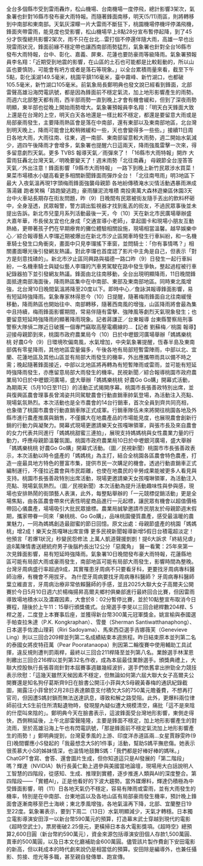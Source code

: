 全台多個縣市受到雷雨轟炸，松山機場、台南機場一度停飛，總計影響3架次，氣象署也針對16縣市發布豪大雨特報。而隨著鋒面南移，明天(5/11)雨區，則將轉移到中南部和東南部。天氣灰濛矇一片大雷雨不斷狂下，桃園機場停機坪停滿飛機，鋒面夾帶雷雨，能見度也受影響，松山機場早上8點28分宣布暫停起降，到了45分才恢復總共影響2架次，雨不只在台北...雷打個不停還伴隨大雨，高雄一早也出現雷雨狀況，鋒面前緣不穩定帶也讓西南部雨勢猛烈，氣象署也針對全台16縣市發布大雨特報，台中、彰化、嘉義、屏東、花蓮也要防豪雨等級降雨。氣象署預報員李名翔：「近期受到地震的影響，在山區的土石也可能都是比較鬆動的，所以山區也要慎防，可能會有坍方或者是落石等現象。」以全台累積雨量來看，截至下午5點，彰化溪湖149.5毫米，桃園平鎮116毫米，臺中霧峰、新竹湖口，也都破105.5毫米，新竹湖口105毫米。前氣象局長鄭明典也發文說已經看到鋒面，北部雷聲高雄沿海閃電訊號，都是因為鋒面前不穩定氣流，加上地形影響產生的雨勢。而週六北部整天都有雨，西半部雨勢一直到晚上才會有機會緩和，但到了深夜雨勢明顯，東半部也從晚上開始雨勢增大。氣象署預報員李名翔：「明天白天鋒面大致上還是在台灣的上空，明天白天各地還是一樣比較不穩定，都還是要留意大雨或是局部豪雨發生，主要降雨熱區會是落在中南部，還有東部以及東南部地區，北台灣到明天晚上，降雨可能會比較稍微緩和一些，天也會變得多一些些。」接續11日周日各地大雨，大雨往南、往東，週一南部、東南部留意較大雨勢，週二開始水氣減少，週四午後降雨才會增多，氣象署也提醒六日這兩天，降雨強風雷擊一次來，得多留意劇烈天氣。更多 TVBS 報導天氣／雨彈來了！「16縣市大雨特報」開炸 大雷雨狂轟北台灣天氣／明晚要變天了！週末雨勢「北往南轟」 母親節全台溼答答天氣／外出注意！鋒面影響「9縣市大雨特報」 一路下到晚上新竹民眾涉水買菜！果菜市場積水小腿高看更多相關新聞鋒面雨彈炸全台！「北往南甩雨」明3地區下最大 入夜氣溫再現1字頭梅雨鋒面強襲母親節 各地紛傳積淹水災情活動遇暴雨淋成落湯雞 跑者笑稱「路跑變逃跑」豪雨釀泥流堆積 南投奧萬大森林遊樂區休園3天台中火車站長期存在街友問題，昨（9）日晚間有民眾被街友隨手丟出的飲料杯砸中，全身溼透，民眾報警，警方調出監視器才找到亂丟的街友，不過民眾事後並未提出告訴。新北市兒童月系列活動最後一天，今（10）天在新北市民廣場舉辦盛大嘉年華，市長侯友宜也化身成「交通宣導小老師」，拿起圖卡和現場小朋友互動熱絡，更帶著孩子們在早期療育的攤位體驗相關設施，現場相當溫馨。越早娛樂中心／綜合報導藝人李㼈近期被爆出在新北市汐止區開車時發生行車糾紛，和一名機車騎士發生口角衝突，畫面中只見李㼈搖下車窗，並問騎士：「你有事情嗎？」相關畫面曝光後引發網友熱議。對此李㼈也首度認了影片中主角是自己，但表示「對方是刻意找碴的」。新北市汐止區同興路與福德一路口昨（9）日發生一起行車糾紛，一名機車騎士與疑似藝人李㼈的汽車男駕駛在路中發生爭執，整起過程被行車紀錄器拍下並引發網友熱議。鋒面由北往南移動，全台出現明顯降雨，11日晚間鋒面抵達南部海面後，降雨熱區集中在中南部、東部及東南部地區。同時東北風增強，北台灣10日晚間氣溫將降至20度以下。即時中心／詹詠淇報導鋒面影響，易有短延時強降雨。氣象專家林得恩今（10）日提醒，隨著梅雨鋒面自北往南緩慢移動，降雨熱區也開始往中、南部轉移，隨著西南風的增強，山區降雨將會最為集中且持續，梅雨鋒面影響期間，常易伴隨有雷擊、強陣風等劇烈天氣現象發生；也要留意短延時強降雨的顯著降雨現象。記者蔣謙正／台東報導 台東縣警察局刑事警察大隊偵二隊近日破獲一個專門竊取高壓電纜線的…【記者 劉蘇梅／桃園 報導】迎接母親節到來，桃園市政府農業局今（10）日於中壢銀河廣場舉辦「媽媽樂桃桃 好農G今（9）日環境吹偏南風，水氣增加，中央氣象署提醒，恆春半島及東南部偶有零星降雨，其他地區雲量偏多，午後各地有局部短暫雷陣雨，中部以北、宜蘭、花蓮地區及其他山區並有局部大雨發生的機率，外出應攜帶雨具以備不時之需；晚起隨著鋒面接近，中部以北地區將再轉為有短暫陣雨或雷雨，並可能有短延時強降雨發生，亦應留意局部大雨發生的機率。民視新聞／綜合報導桃園市政府農業局10日於中壢銀河廣場，盛大舉辦「媽媽樂桃桃 好農Go Go購」開幕式活動，為期兩天（5月10日至11日）的活動正式揭開序幕。桃園市長張善政特別出席，並與復興區農會理事長曾鴻姿共同駕駛農會行動直銷車帥氣登場，為活動注入亮點、現場氣氛熱烈。本次活動也是全市農會的14台行銷車，首次全員到齊共同亮相，也象徵了桃園市農會行動直銷車隊正式成軍。行銷車隊伍未來將開往桃園各地及外縣市進行農產推廣與銷售，不僅擴大在地農產品的市場能見度，也展現農會創新行銷的行動力與凝聚力。開幕式現場更邀請樂天女孩嘎琳領軍，與張市長及來自農會的女力代表共同進行「媽媽桃甜蜜三連拍」，展現支持媽媽桃與女性農業力量的行動力，呼應母親節溫馨氛圍。桃園市政府農業局10日於中壢銀河廣場，盛大舉辦「媽媽樂桃桃 好農Go Go購」開幕式活動。（圖／民視新聞）桃園市市長張善政表示，本次活動以時令盛產的「媽媽桃」為主打，結合全桃園各區農會特色農產，打造一座最具地方特色的豐富市集，提供市民一次購足的機會。透過行動直銷車正式編制運行，不僅拉近農會與市民距離，也使在地農民的辛勞成果能被更多人看見與支持。桃園市長張善政特別出席活動，現場更邀請樂天女孩嘎琳領軍，為活動注入亮點、現場氣氛熱烈。（圖／民視新聞）本次活動為提升活動趣味性與參與感，現場也安排熱鬧的街頭藝人表演，此外，每整點舉辦的「一元競標促銷活動」更是全場焦點，由各區農會帶來代表性明星商品進行一元起標，讓民眾有機會以超值價格帶回心儀農產，場場吸引大批民眾搶標。農業局誠摯邀請市民朋友於母親節週末假期，攜家帶眷一同來「樂桃桃、Go Go購」，品味桃園優質農產，感受最溫暖的農業魅力，一同為媽媽創造最甜蜜的節日回憶。原文出處：母親節盛產的桃園「媽媽桃」增2成！樂天女孩嘎琳出席宣傳 更多民視新聞報導新增5假日台積電超淡定！他預言「若爆1狀況」秒變民怨修法 上萬人凱道聲援剴剴！提6大訴求「終結兒虐」　逾8萬陳情書送總統府男子後腦杓長出12公分「惡魔角」　醫一看驚：25年來第一次見鋒面影響，易有短延時強降雨。氣象署10日晚間發布豪大雨特報，花蓮縣地區可能有局部大雨或豪雨發生，南部地區可能有局部大雨發生，影響時間為整晚。台灣牙周病盛行率超過9成，其實罹患牙周病不只要看牙科，更要找牙周病專科醫師治療，有機會不用拔牙。 為什麼牙周病要找牙周病專科醫師？ 牙周病專科醫師葉立維直言，牙周病治療非常依賴醫師的手感，並且2025大聯大女子高爾夫公開賽於今日5月10日週六於楊梅揚昇高爾夫鄉村俱樂部進行最終回合比賽，但因雷雨導致場地積水以及濃霧因素，大會於8：02分暫停比賽，並於10點整宣布取消今日賽程，隨後於上午11：15舉行頒獎儀式。台灣選手李旻以三回合總桿數204桿、5桿之差，二度登上本賽事后座，並獲得新台幣300萬元冠軍獎金。姚宣榆與泰國選手帕查拉朱達（P.K. Kongkraphan）、雪曼（Sherman Santiwatthanaphong）、日本選手佐渡山理莉（Riri Sadoyama）、馬來西亞選手吉娜薇芙（Genevieve Ling）則以三回合209桿並列第二名成績結束本週旅程。昨日結束原本並列第二名的泰國女將皮特菈萬（Pear Pooratanaopa）則因第二輪復賽中使用輔助工具試揮，違反規則遭判罰兩桿，最終以三回合211桿降至並列第八名。業餘選手林潔恩則繳出三回合216桿以並列第32名作收，成為本屆最佳業餘選手。頒獎典禮上，大聯大控股執行長張蓉崗針對本屆賽事週雖幾經波折，選手們依舊拿出拚勁全力競技表示欣慰：「這幾天雖然天候因素不穩定，但無論如何第六屆大聯大女子高爾夫公開賽還是知名狗仔葛斯齊9日在臉書公開汪小菲與大S母親黃春梅的通訊紀錄截圖，揭露汪小菲曾於2月28日表達願意支付積欠大S的750萬元贍養費，不想再打官司，但因遭S媽封鎖而無法送達訊息，導致和解之路受阻。此外，更爆料兩位律師前往大S生前住所清點遺物時，發現屋內疑似遭大規模清空，痛批「這不是來陰的什麼叫來陰的」。鄭明典今天在臉書表示，這波鋒面受台灣地形影響，東側走得快，西側稍延後，上午北部雷聲隆隆，主要是鋒面不穩定，加上地形影響產生的對流雨，至於高雄沿海上午也有閃電訊號，「那是鋒面前不穩定氣流加上地形影響產生的雨勢！」鄭明典提到，台灣夏季風的上游、印度洋赤道區兩...女星賈靜雯昨(9日)晚間響應小S發起的「我最想念大S的1件事」活動，幫助S媽平撫悲傷。她表示很羨慕大小S的姊妹情深，也溫情地鼓舞S媽：「我們都是好棒好棒的媽咪。」ChatGPT會寫、會答、還會圖片生成，但你知道這只是AI發展的「第二階段」嗎？輝達（NVIDIA）執行長黃仁勳上週參與美國當地論壇，現場用大白話說明人工智慧的四階段，從感知、生成、推理到實體，逐步推進人類與AI的深度整合。第四階段——「實體AI」，正是他看好的下波大趨勢。當外媒爆料，輝達仍積極為中受鋒面影響，明（11）日各地天氣仍不穩定，容易有陣雨或雷雨，並有大雨發生的機率，特別是在中南部、台東地區以及各地山區有局部豪雨發生機率，預計晚上鋒面會逐漸南移至巴士海峽；東北季風增強，各地氣溫再下降，北部、宜蘭整日19至22度。氣象署表示，要到下周二（13日）水氣明顯減少，天氣才轉穩。日本獨立電影導演安田淳一以新台幣590萬元的預算，打造幕末武士穿越到現代的電影《超時空武士》，票房衝破2.25億元，更橫掃日本各大電影獎項。《超時空》總預算2,600日圓（新台幣約590萬元），資金來源包括導演安田個人存款1,500萬圓、賣車的500萬圓，以及日本文化廳補助金600萬圓。儘管該片製作費創下安田電影的新高，但以耗成本的時代劇來說仍是相當低的預算。安田除是編導外，也兼任攝影、剪接、燈光等多職，甚至親自發傳單、跑宣傳。